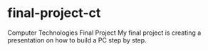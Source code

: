 # final-project-ct
Computer Technologies Final Project
My final project is creating a presentation on how to build a PC step by step.
